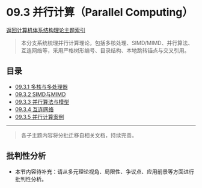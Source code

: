 # 09.3 并行计算（Parallel Computing）

[返回计算机体系结构理论主题索引](README.md)

> 本分支系统梳理并行计算理论，包括多核处理、SIMD/MIMD、并行算法、互连网络等，采用严格树形编号、目录结构、本地跳转锚点与交叉引用。

## 目录

- [09.3.1 多核与多处理器](./09.3.1_Multicore_and_Multiprocessor.md)
- [09.3.2 SIMD与MIMD](./09.3.2_SIMD_and_MIMD.md)
- [09.3.3 并行算法与模型](./09.3.3_Parallel_Algorithms_and_Models.md)
- [09.3.4 互连网络](./09.3.4_Interconnection_Networks.md)
- [09.3.5 并行计算案例](./09.3.5_Parallel_Computing_Cases.md)

---

> 各子主题内容将分批迁移自相关文档，持续完善。


## 批判性分析

- 本节内容待补充：请从多元理论视角、局限性、争议点、应用前景等方面进行批判性分析。
